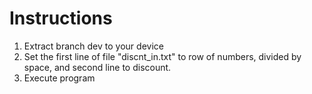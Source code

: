 # Instructions
1. Extract branch dev to your device
2. Set the first line of file "discnt_in.txt" to row of numbers, divided by space, and second line to discount.
3. Execute program
